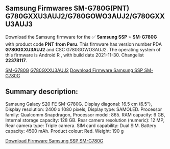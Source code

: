 <h2>Samsung Firmwares SM-G780G(PNT) G780GXXU3AUJ2/G780GOWO3AUJ2/G780GXXU3AUJ3</h2>
Download the Samsung firmware for the ✅ <strong>Samsung SSP </strong> ⭐ <strong>SM-G780G</strong> with product code <strong>PNT</strong> <strong> from Peru</strong>. This firmware has version number PDA <strong>G780GXXU3AUJ2</strong> and CSC G780GOWO3AUJ2. The operating system of this firmware is Android R , with build date 2021-11-30. Changelist <strong>22378117</strong>.


[SM-G780G](https://samfirm.shop/samsung/model/SM-G780G)
[G780GXXU3AUJ2](https://samfirm.shop/samsung/pda/G780GXXU3AUJ2)
[Download Firmware Samsung SSP SM-G780G](https://samfirm.shop/samsung/firmware/478784)
<h2>Summary description:</h2>
<p>Samsung Galaxy S20 FE SM-G780G. Display diagonal: 16.5 cm (6.5"), Display resolution: 2400 x 1080 pixels, Display type: SAMOLED. Processor family: Qualcomm Snapdragon, Processor model: 865. RAM capacity: 6 GB, Internal storage capacity: 128 GB. Rear camera resolution (numeric): 12 MP, Rear camera type: Triple camera. SIM card capability: Dual SIM. Battery capacity: 4500 mAh. Product colour: Red. Weight: 190 g</p>


[Download Firmware Samsung SSP SM-G780G](https://samfirm.shop/samsung/firmware/478784)
